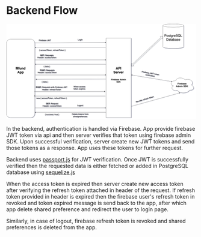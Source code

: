 # Backend Flow

![](.gitbook/assets/backend-flow.png)



In the backend, authentication is handled via Firebase. App provide firebase JWT token via api and then server verifies that token using firebase admin SDK. Upon successful verification, server create new JWT tokens and send those tokens as a response. App uses these tokens for further request.

Backend uses [passport.js](http://www.passportjs.org/) for JWT verification. Once JWT is successfully verified then the requested data is either fetched or added in PostgreSQL database using [sequelize.js](https://sequelize.org/)

When the access token is expired then server create new access token after verifying the refresh token attached in header of the request.  If refresh token provided in header is expired then the firebase user's refresh token in revoked and token expired message is send back to the app, after which app delete shared preference and redirect the user to login page.

Similarly, in case of logout, firebase refresh token is revoked and shared preferences is deleted from the app.

